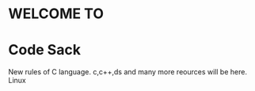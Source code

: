 # WELCOME TO
# Code Sack

New rules of C language.
c,c++,ds and many more reources will be here.
Linux
